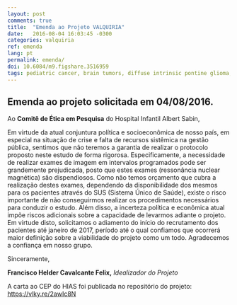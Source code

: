 ```yaml
---
layout: post
comments: true
title:  "Emenda ao Projeto VALQUIRIA"
date:   2016-08-04 16:03:45 -0300
categories: valquiria
ref: emenda
lang: pt
permalink: emenda/
doi: 10.6084/m9.figshare.3516959
tags: pediatric cancer, brain tumors, diffuse intrinsic pontine glioma, clinical trial, amendment, project valkyrie
---
```


## Emenda ao projeto solicitada em 04/08/2016.

Ao **Comitê de Ética em Pesquisa** do Hospital Infantil Albert Sabin,

Em virtude da atual conjuntura política e socioeconômica de nosso país, em especial na situação de crise e falta de recursos sistêmica na gestão pública, sentimos que não teremos a garantia de realizar o protocolo proposto neste estudo de forma rigorosa. Especificamente, a necessidade de realizar exames de imagem em intervalos programados pode ser grandemente prejudicada, posto que estes exames (ressonância nuclear magnética) são dispendiosos. Como não temos orçamento que cubra a realização destes exames, dependendo da disponibilidade dos mesmos para os pacientes através do SUS (Sistema Único de Saúde), existe o risco importante de não conseguirmos realizar os procedimentos necessários para conduzir o estudo. Além disso, a incerteza política e econômica atual impõe riscos adicionais sobre a capacidade de levarmos adiante o projeto. Em virtude disto, solicitamos o adiamento do início do recrutamento dos pacientes até janeiro de 2017, período até o qual confiamos que ocorrerá maior definição sobre a viabilidade do projeto como um todo.
Agradecemos a confiança em nosso grupo.

Sinceramente,

**Francisco Helder Cavalcante Felix,**
_Idealizador do Projeto_

A carta ao CEP do HIAS foi publicada no repositório do projeto:
https://vlky.re/2awIc8N
